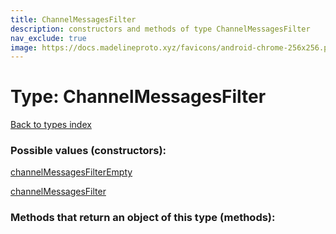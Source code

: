 ```yaml
---
title: ChannelMessagesFilter
description: constructors and methods of type ChannelMessagesFilter
nav_exclude: true
image: https://docs.madelineproto.xyz/favicons/android-chrome-256x256.png
---
```

# Type: ChannelMessagesFilter
[Back to types index](index.html)



### Possible values (constructors):

[channelMessagesFilterEmpty](/API_docs/constructors/channelMessagesFilterEmpty.html)  

[channelMessagesFilter](/API_docs/constructors/channelMessagesFilter.html)  



### Methods that return an object of this type (methods):



